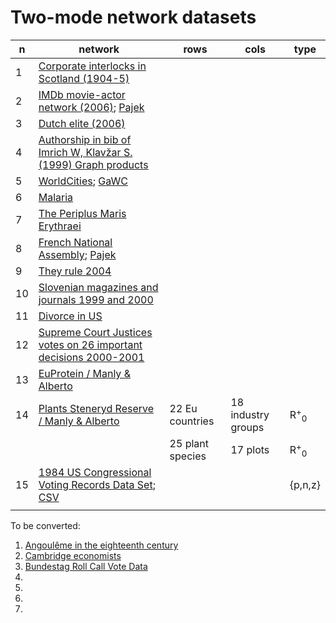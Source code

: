 # Two-mode network datasets


|  n | network  | rows | cols | type |
|----|----------|---|---|---|
|  1 | [Corporate interlocks in Scotland (1904-5)](http://vlado.fmf.uni-lj.si/pub/networks/data/esna/scotland.htm)    |  |   |  |
|  2 | [IMDb movie-actor network (2006)](http://mozart.diei.unipg.it/gdcontest/contest2005/gdevolving2005.html); [Pajek](http://vlado.fmf.uni-lj.si/pub/networks/data/GD/gd05/imdb.zip)   |  |  |  |
|  3 | [Dutch elite (2006)](http://vlado.fmf.uni-lj.si/pub/networks/data/2mode/DutchElite.htm)   |  |  |  |
|  4 | [Authorship in bib of Imrich W, Klavžar S. (1999) Graph products](http://vlado.fmf.uni-lj.si/pub/networks/data/2mode/Sandi/Sandi.htm)    |  |  |  |
|  5 | [WorldCities](http://vlado.fmf.uni-lj.si/pub/networks/data/mix/mixed.htm); [GaWC](https://www.lboro.ac.uk/microsites/geography/gawc/data.html)   |  |  |  |  
|  6 | [Malaria](http://vladowiki.fmf.uni-lj.si/doku.php?id=pajek:data:conv#malaria)   |  |  |  | 
|  7 | [The Periplus Maris Erythraei](https://bora.uib.no/bora-xmlui/handle/1956/11470)   |  |  |  |
|  8 | [French National Assembly](https://netset.telecom-paris.fr/pages/national_assembly.html); [Pajek](http://vladowiki.fmf.uni-lj.si/doku.php?id=vlado:work:2m:dat:fra)   |  |  |  |
|  9 | [They rule 2004](http://vladowiki.fmf.uni-lj.si/doku.php?id=pajek:nets:mix:trule) |  |  |  |
| 10 | [Slovenian magazines and journals 1999 and 2000](http://vlado.fmf.uni-lj.si/pub/networks/data/2mode/journals.htm)  |  |  |  |
| 11 | [Divorce in US](http://vlado.fmf.uni-lj.si/pub/networks/data/2mode/divorce.net)  |  |  |  |
| 12 | [Supreme Court Justices votes on 26 important decisions 2000-2001](http://vlado.fmf.uni-lj.si/pub/networks/data/GBM/SupremeCourt/SupremeCourt.net)  |  |  |  |
| 13 | [EuProtein / Manly & Alberto](https://github.com/bavla/NormNet/blob/main/data/Manly&Alberto/README.md#euprotein) |  |  |  |
| 14 | [Plants Steneryd Reserve / Manly & Alberto](https://github.com/bavla/NormNet/tree/main/data/Manly%26Alberto#plants-steneryd-reserve)  | 22 Eu countries  | 18 industry groups | R<sup>+</sup><sub>0</sub> |
|    |   | 25 plant species  | 17 plots | R<sup>+</sup><sub>0</sub> |
| 15 | [1984 US Congressional Voting Records Data Set](https://paperswithcode.com/dataset/cvr); [CSV](http://vladowiki.fmf.uni-lj.si/doku.php?id=vlado:work:2m:dat:cvr)    |  |    | {p,n,z}  |
|    | []() |  |  |  |


To be converted:

1.  [Angoulême in the eighteenth century](https://histecon.sites.fas.harvard.edu/visualizing/angouleme/index.html)
2.  [Cambridge economists](https://histecon.sites.fas.harvard.edu/visualizing/graphing/economists.html)
3.  [Bundestag Roll Call Vote Data](https://dataverse.harvard.edu/dataverse/btvote)
4.  []()
3.  []()
3.  []()
3.  []()
